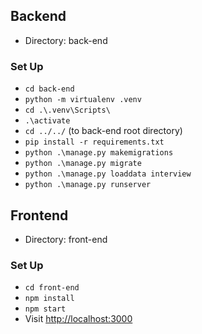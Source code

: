 ## Backend
- Directory: back-end

### Set Up
- `cd back-end`
- `python -m virtualenv .venv`
- `cd .\.venv\Scripts\`
- `.\activate`
- `cd ../../` (to back-end root directory)
- `pip install -r requirements.txt`
- `python .\manage.py makemigrations`
- `python .\manage.py migrate`
- `python .\manage.py loaddata interview`
- `python .\manage.py runserver`

## Frontend
- Directory: front-end

### Set Up
- `cd front-end`
- `npm install`
- `npm start`
- Visit [http://localhost:3000](http://localhost:3000)
